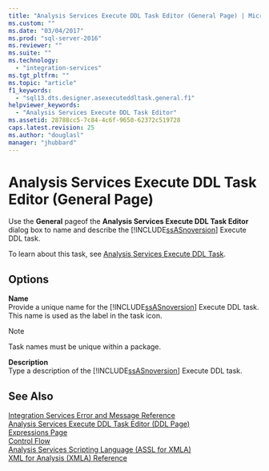 ```yaml
---
title: "Analysis Services Execute DDL Task Editor (General Page) | Microsoft Docs"
ms.custom: ""
ms.date: "03/04/2017"
ms.prod: "sql-server-2016"
ms.reviewer: ""
ms.suite: ""
ms.technology: 
  - "integration-services"
ms.tgt_pltfrm: ""
ms.topic: "article"
f1_keywords: 
  - "sql13.dts.designer.asexecuteddltask.general.f1"
helpviewer_keywords: 
  - "Analysis Services Execute DDL Task Editor"
ms.assetid: 28788cc5-7c84-4c6f-9650-62372c519728
caps.latest.revision: 25
ms.author: "douglasl"
manager: "jhubbard"
---
```

# Analysis Services Execute DDL Task Editor (General Page)
  Use the **General** pageof the **Analysis Services Execute DDL Task Editor** dialog box to name and describe the [!INCLUDE[ssASnoversion](../../a9notintoc/includes/ssasnoversion-md.md)] Execute DDL task.  
  
 To learn about this task, see [Analysis Services Execute DDL Task](../../integration-services/control-flow/analysis-services-execute-ddl-task.md).  
  
## Options  
 **Name**  
 Provide a unique name for the [!INCLUDE[ssASnoversion](../../a9notintoc/includes/ssasnoversion-md.md)] Execute DDL task. This name is used as the label in the task icon.  
  
> [!NOTE]  
>  Task names must be unique within a package.  
  
 **Description**  
 Type a description of the [!INCLUDE[ssASnoversion](../../a9notintoc/includes/ssasnoversion-md.md)] Execute DDL task.  
  
## See Also  
 [Integration Services Error and Message Reference](../../integration-services/integration-services-error-and-message-reference.md)   
 [Analysis Services Execute DDL Task Editor &#40;DDL Page&#41;](../../integration-services/control-flow/analysis-services-execute-ddl-task-editor-ddl-page.md)   
 [Expressions Page](../../integration-services/expressions/expressions-page.md)   
 [Control Flow](../../integration-services/control-flow/control-flow.md)   
 [Analysis Services Scripting Language &#40;ASSL for XMLA&#41;](../../analysis-services/scripting/analysis-services-scripting-language-assl-for-xmla.md)   
 [XML for Analysis  &#40;XMLA&#41; Reference](../../analysis-services/xmla/xml-for-analysis-xmla-reference.md)  
  
  